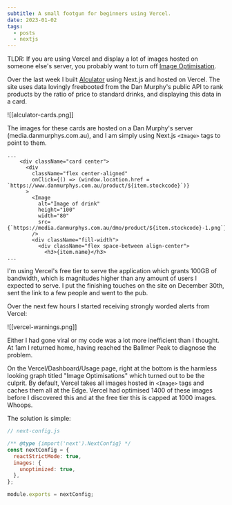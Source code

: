 ```yaml
---
subtitle: A small footgun for beginners using Vercel.
date: 2023-01-02
tags:
  - posts
  - nextjs
---
```

TLDR: If you are using Vercel and display a lot of images hosted on someone else's server, you probably want to turn off [Image Optimisation](https://vercel.com/docs/concepts/image-optimization).

Over the last week I built [Alculator](https://alculator.zachmanson.com) using Next.js and hosted on Vercel. The site uses data lovingly freebooted from the Dan Murphy's public API to rank products by the ratio of price to standard drinks, and displaying this data in a card.

![[alculator-cards.png]]

The images for these cards are hosted on a Dan Murphy's server (media.danmurphys.com.au), and I am simply using Next.js `<Image>` tags to point to them.

```tsx
...
    <div className="card center">
      <div
        className="flex center-aligned"
        onClick={() => (window.location.href = `https://www.danmurphys.com.au/product/${item.stockcode}`)}
      >
        <Image
          alt="Image of drink"
          height="100"
          width="80"
          src={`https://media.danmurphys.com.au/dmo/product/${item.stockcode}-1.png`}
        />
        <div className="fill-width">
          <div className="flex space-between align-center">
            <h3>{item.name}</h3>
...
```

I'm using Vercel's free tier to serve the application which grants 100GB of bandwidth, which is magnitudes higher than any amount of users I expected to serve. I put the finishing touches on the site on December 30th, sent the link to a few people and went to the pub.

Over the next few hours I started receiving strongly worded alerts from Vercel:

![[vercel-warnings.png]]

Either I had gone viral or my code was a lot more inefficient than I thought. At 1am I returned home, having reached the Ballmer Peak to diagnose the problem.

On the Vercel/Dashboard/Usage page, right at the bottom is the harmless looking graph titled "Image Optimisations" which turned out to be the culprit. By default, Vercel takes all images hosted in `<Image>` tags and caches them all at the Edge. Vercel had optimised 1400 of these images before I discovered this and at the free tier this is capped at 1000 images. Whoops.

The solution is simple:

```js
// next-config.js

/** @type {import('next').NextConfig} */
const nextConfig = {
  reactStrictMode: true,
  images: {
    unoptimized: true,
  },
};

module.exports = nextConfig;
```
